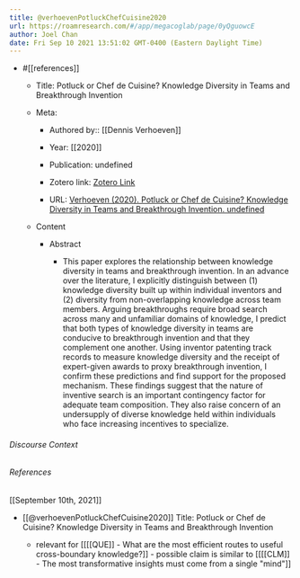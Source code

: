 ```yaml
---
title: @verhoevenPotluckChefCuisine2020
url: https://roamresearch.com/#/app/megacoglab/page/0yQguowcE
author: Joel Chan
date: Fri Sep 10 2021 13:51:02 GMT-0400 (Eastern Daylight Time)
---
```


- #[[references]]

    - Title: Potluck or Chef de Cuisine? Knowledge Diversity in Teams and Breakthrough Invention

    - Meta:

        - Authored by:: [[Dennis Verhoeven]]

        - Year: [[2020]]

        - Publication: undefined

        - Zotero link: [Zotero Link](zotero://select/items/7_UU7D4NFP)

        - URL: [Verhoeven (2020). Potluck or Chef de Cuisine? Knowledge Diversity in Teams and Breakthrough Invention. undefined](https://papers.ssrn.com/abstract=2629602)

    - Content

        - Abstract

            - This paper explores the relationship between knowledge diversity in teams and breakthrough invention. In an advance over the literature, I explicitly distinguish between (1) knowledge diversity built up within individual inventors and (2) diversity from non-overlapping knowledge across team members. Arguing breakthroughs require broad search across many and unfamiliar domains of knowledge, I predict that both types of knowledge diversity in teams are conducive to breakthrough invention and that they complement one another. Using inventor patenting track records to measure knowledge diversity and the receipt of expert-given awards to proxy breakthrough invention, I confirm these predictions and find support for the proposed mechanism. These findings suggest that the nature of inventive search is an important contingency factor for adequate team composition. They also raise concern of an undersupply of diverse knowledge held within individuals who face increasing incentives to specialize.

###### Discourse Context



###### References

[[September 10th, 2021]]

- [[@verhoevenPotluckChefCuisine2020]] Title: Potluck or Chef de Cuisine? Knowledge Diversity in Teams and Breakthrough Invention

    - relevant for [[[[QUE]] - What are the most efficient routes to useful cross-boundary knowledge?]] - possible claim is similar to [[[[CLM]] - The most transformative insights must come from a single "mind"]]
